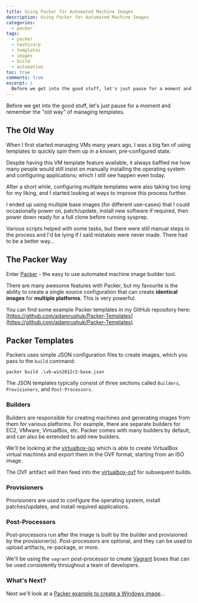 ```yaml
---
title: Using Packer for Automated Machine Images
description: Using Packer for Automated Machine Images
categories:
  - packer
tags:
  - packer
  - hashicorp
  - templates
  - images
  - build
  - automation
toc: true
comments: true
excerpt: |
  Before we get into the good stuff, let's just pause for a moment and remember the "old way" of managing templates.
---
```


Before we get into the good stuff, let's just pause for a moment and remember the "old way" of managing templates.

## The Old Way

When I first started managing VMs many years ago, I was a big fan of using templates to quickly spin them up in a known, pre-configured state.

Despite having this VM template feature available, it always baffled me how many people would still insist on manually installing the operating system and configuring applications; which I still see happen even today.

After a short while, configuring multiple templates were also taking too long for my liking, and I started looking at ways to improve this process further.

I ended up using multiple base images (for different use-cases) that I could occasionally power on, patch/update, install new software if required, then power down ready for a full clone before running sysprep.

Various scripts helped with some tasks, but there were still manual steps in the process and I'd be lying if I said mistakes were never made. There had to be a better way...

## The Packer Way

Enter [Packer](https://www.packer.io/) - the easy to use automated machine image builder tool.

There are many awesome features with Packer, but my favourite is the ability to create a single source configuration that can create **identical images** for **multiple platforms**. This is very powerful.

You can find some example Packer templates in my GitHub repository here: [https://github.com/adamrushuk/Packer-Templates](https://github.com/adamrushuk/Packer-Templates)

## Packer Templates

Packers uses simple JSON configuration files to create images, which you pass to the `build` command:

`packer build .\vb-win2012r2-base.json`

The JSON templates typically consist of three sections called `Builders`, `Provisioners`, and `Post-Processors`.

### Builders

Builders are responsible for creating machines and generating images from them for various platforms. For example, there are separate builders for EC2, VMware, VirtualBox, etc. Packer comes with many builders by default, and can also be extended to add new builders.

We'll be looking at the [virtualbox-iso](https://www.packer.io/docs/builders/virtualbox-iso.html) which is able to create VirtualBox virtual machines and export them in the OVF format, starting from an ISO image.

The OVF artifact will then feed into the [virtualbox-ovf](https://www.packer.io/docs/builders/virtualbox-ovf.html) for subsequent builds.

### Provisioners

Provisioners are used to configure the operating system, install patches/updates, and install required applications.

### Post-Processors

Post-processors run after the image is built by the builder and provisioned by the provisioner(s). Post-processors are optional, and they can be used to upload artifacts, re-package, or more.

We'll be using the `vagrant` post-processor to create [Vagrant](https://www.vagrantup.com/intro/index.html) boxes that can be used consistently throughout a team of developers.

### What's Next?

Next we'll look at a [Packer example to create a Windows image](https://adamrushuk.github.io/packer-example-windows/)...

